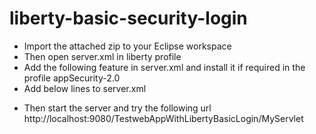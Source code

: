 # liberty-basic-security-login

* Import the attached zip to your Eclipse workspace
* Then open server.xml in liberty profile
* Add the following feature in server.xml and install it if required in the profile
<feature>appSecurity-2.0</feature>
* Add below lines to server.xml

<basicRegistry id="basic" realm="defaultRealm">
      <user name="bob" password="bobpwd"/>
</basicRegistry>

<webApplication id="TestwebAppWithLibertyBasicLogin" location="TestwebApp.war"
       name="TestwebApp">
       <application-bnd>
           <security-role name="testing">
               <user name="bob"/>
           </security-role>
       </application-bnd>
</webApplication>

* Then start the server and try the following url  http://localhost:9080/TestwebAppWithLibertyBasicLogin/MyServlet

